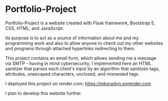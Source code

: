 # Portfolio-Project

Portfolio-Project is a website created with Flask framework, Bootstrap 5, CSS, HTML, and JavaScript. 

Its purpose is to act as a source of information about me and my programming work and also to allow anyone to check 
out my other websites and programs through attached hyperlinks redirecting to them.

This project contains an email form, which allows sending me a message via SMTP - having in mind cybersecurity, 
I implemented here an HTML sanitizer that parses each client's input by an algorithm that sanitizes tags, attributes,
unescaped characters, unclosed, and misnested tags.

I deployed this project on render.com: 
https://mboradyn.onrender.com

I plan to develop this website further.
